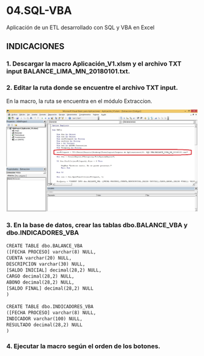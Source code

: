 # 04.SQL-VBA
Aplicación de un ETL desarrollado con SQL y VBA en Excel

## INDICACIONES

### 1. Descargar la macro Aplicación_V1.xlsm y el archivo TXT input BALANCE_LIMA_MN_20180101.txt.

### 2. Editar la ruta donde se encuentre el archivo TXT input.
En la macro, la ruta se encuentra en el módulo Extraccion.

![alt text](https://github.com/JesusAVV/04.SQL-VBA/blob/master/ETL%20Application%20SQL-VBA.jpg)

### 3. En la base de datos, crear las tablas dbo.BALANCE_VBA y dbo.INDICADORES_VBA

```
CREATE TABLE dbo.BALANCE_VBA
([FECHA PROCESO] varchar(8) NULL,
CUENTA varchar(20) NULL,
DESCRIPCION varchar(30) NULL,
[SALDO INICIAL] decimal(28,2) NULL,
CARGO decimal(28,2) NULL,
ABONO decimal(28,2) NULL,
[SALDO FINAL] decimal(28,2) NULL
)

CREATE TABLE dbo.INDICADORES_VBA
([FECHA PROCESO] varchar(8) NULL,
INDICADOR varchar(100) NULL,
RESULTADO decimal(28,2) NULL
)
```

### 4. Ejecutar la macro según el orden de los botones.
